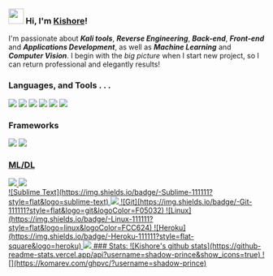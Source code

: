 ### <img src="https://media.giphy.com/media/hvRJCLFzcasrR4ia7z/giphy.gif" width="30px"> Hi, I'm [Kishore](http://shadowprince.me/me)!
I'm passionate about ***Kali tools***, ***Reverse Engineering***, ***Back-end***, ***Front-end*** and ***Applications Development***, as well as ***Machine Learning*** and ***Computer Vision***.
I begin with the *big picture* when I start new project, so I can return professional and elegantly results!

### Languages,  and Tools . . .
<img src="https://img.shields.io/badge/python%20-%2314354C.svg?&style=for-the-badge&logo=python&logoColor=white"/>
<img src="https://img.shields.io/badge/javascript%20-%23323330.svg?&style=for-the-badge&logo=javascript&logoColor=%23F7DF1E"/>
<img src="https://img.shields.io/badge/c%20-%2300599C.svg?&style=for-the-badge&logo=c&logoColor=white"/>
<img src ="https://img.shields.io/badge/sqlite-%2307405e.svg?&style=for-the-badge&logo=sqlite&logoColor=white"/>
<img src="https://img.shields.io/badge/html5%20-%23E34F26.svg?&style=for-the-badge&logo=html5&logoColor=white"/>
<img src="https://img.shields.io/badge/latex%20-%23008080.svg?&style=for-the-badge&logo=latex&logoColor=white"/>
<br>

### Frameworks
<img src="https://img.shields.io/badge/django%20-%23092E20.svg?&style=for-the-badge&logo=django&logoColor=white"/>
<img src="https://img.shields.io/badge/bootstrap%20-%23563D7C.svg?&style=for-the-badge&logo=bootstrap&logoColor=white"/><a href="https://bulma.io">
<br>

### ML/DL
<img src="https://img.shields.io/badge/TensorFlow%20-%23FF6F00.svg?&style=for-the-badge&logo=TensorFlow&logoColor=white" />
<img src="https://img.shields.io/badge/Keras%20-%23D00000.svg?&style=for-the-badge&logo=Keras&logoColor=white"/>
<br>
![Sublime Text](https://img.shields.io/badge/-Sublime-111111?style=flat&logo=sublime-text)
<img src="https://img.shields.io/badge/Jupyter%20-%23F37626.svg?&style=for-the-badge&logo=Jupyter&logoColor=white"/>
![Git](https://img.shields.io/badge/-Git-111111?style=flat&logo=git&logoColor=F05032)
![Linux](https://img.shields.io/badge/-Linux-111111?style=flat&logo=linux&logoColor=FCC624)
![Heroku](https://img.shields.io/badge/-Heroku-111111?style=flat-square&logo=heroku) 
<img src="https://img.shields.io/badge/-Raspberry%20Pi-C51A4A?style=for-the-badge&logo=Raspberry-Pi"/>
### Stats:
![Kishore's github stats](https://github-readme-stats.vercel.app/api?username=shadow-prince&show_icons=true)
![](https://komarev.com/ghpvc/?username=shadow-prince)
